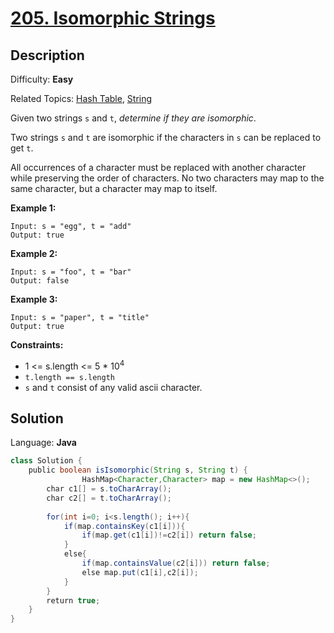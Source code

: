 # [205\. Isomorphic Strings](https://leetcode.com/problems/isomorphic-strings/)

## Description

Difficulty: **Easy**  

Related Topics: [Hash Table](https://leetcode.com/tag/hash-table/), [String](https://leetcode.com/tag/string/)


Given two strings `s` and `t`, _determine if they are isomorphic_.

Two strings `s` and `t` are isomorphic if the characters in `s` can be replaced to get `t`.

All occurrences of a character must be replaced with another character while preserving the order of characters. No two characters may map to the same character, but a character may map to itself.

**Example 1:**

```
Input: s = "egg", t = "add"
Output: true
```

**Example 2:**

```
Input: s = "foo", t = "bar"
Output: false
```

**Example 3:**

```
Input: s = "paper", t = "title"
Output: true
```

**Constraints:**

*   1 <= s.length <= 5 * 10<sup>4</sup>
*   `t.length == s.length`
*   `s` and `t` consist of any valid ascii character.


## Solution

Language: **Java**

```java
class Solution {
    public boolean isIsomorphic(String s, String t) {
                HashMap<Character,Character> map = new HashMap<>();
        char c1[] = s.toCharArray();
        char c2[] = t.toCharArray();
        
        for(int i=0; i<s.length(); i++){
            if(map.containsKey(c1[i])){
                if(map.get(c1[i])!=c2[i]) return false;
            }
            else{
                if(map.containsValue(c2[i])) return false;
                else map.put(c1[i],c2[i]);
            }
        }
        return true;
    }
}
```